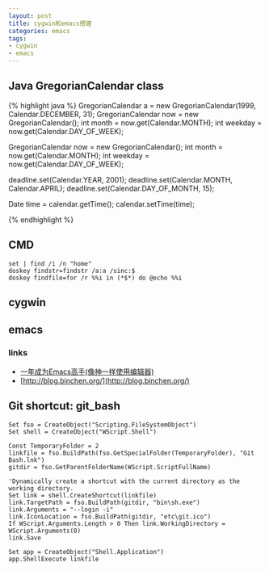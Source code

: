 ```yaml
---
layout: post
title: cygwin和emacs搭建
categories: emacs
tags: 
- cygwin
- emacs
---
```

## Java GregorianCalendar class

{% highlight java %}
GregorianCalendar a = new GregorianCalendar(1999, Calendar.DECEMBER, 31);
GregorianCalendar now = new GregorianCalendar();
int month = now.get(Calendar.MONTH);
int weekday = now.get(Calendar.DAY_OF_WEEK);

GregorianCalendar now = new GregorianCalendar();
int month = now.get(Calendar.MONTH);
int weekday = now.get(Calendar.DAY_OF_WEEK);

deadline.set(Calendar.YEAR, 2001);
deadline.set(Calendar.MONTH, Calendar.APRIL);
deadline.set(Calendar.DAY_OF_MONTH, 15);

Date time = calendar.getTime();
calendar.setTime(time);

{% endhighlight %}

## CMD

    set | find /i /n "home"
    doskey findstr=findstr /a:a /sinc:$
    doskey findfile=for /r %%i in (*$*) do @echo %%i

## cygwin

## emacs

### links

- [一年成为Emacs高手(像神一样使用编辑器)](http://blog.csdn.net/redguardtoo/article/details/7222501)
- [http://blog.binchen.org/](http://blog.binchen.org/)

## Git shortcut: git_bash

    Set fso = CreateObject("Scripting.FileSystemObject")
    Set shell = CreateObject("WScript.Shell")

    Const TemporaryFolder = 2
    linkfile = fso.BuildPath(fso.GetSpecialFolder(TemporaryFolder), "Git Bash.lnk")
    gitdir = fso.GetParentFolderName(WScript.ScriptFullName)

    'Dynamically create a shortcut with the current directory as the working directory.
    Set link = shell.CreateShortcut(linkfile)
    link.TargetPath = fso.BuildPath(gitdir, "bin\sh.exe")
    link.Arguments = "--login -i"
    link.IconLocation = fso.BuildPath(gitdir, "etc\git.ico")
    If WScript.Arguments.Length > 0 Then link.WorkingDirectory = WScript.Arguments(0)
    link.Save

    Set app = CreateObject("Shell.Application")
    app.ShellExecute linkfile
